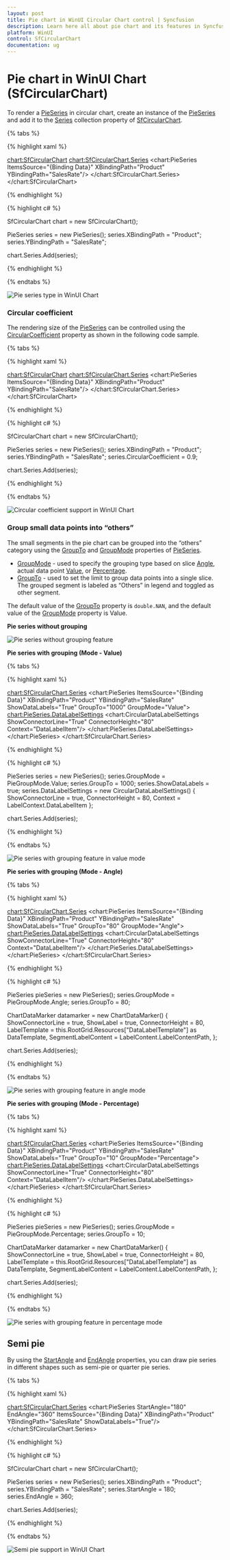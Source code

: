 ```yaml
---
layout: post
title: Pie chart in WinUI Circular Chart control | Syncfusion
description: Learn here all about pie chart and its features in Syncfusion WinUI Circular Chart(SfCircularChart) control.
platform: WinUI
control: SfCircularChart
documentation: ug
---
```


# Pie chart in WinUI Chart (SfCircularChart)

To render a [PieSeries]() in circular chart, create an instance of the [PieSeries]() and add it to the [Series]() collection property of [SfCircularChart]().

{% tabs %}

{% highlight xaml %}

<chart:SfCircularChart>
    <chart:SfCircularChart.Series>
        <chart:PieSeries ItemsSource="{Binding Data}" 
                         XBindingPath="Product" 
                         YBindingPath="SalesRate"/>
        </chart:SfCircularChart.Series>
</chart:SfCircularChart>

{% endhighlight %}

{% highlight c# %}

SfCircularChart chart = new SfCircularChart();

PieSeries series = new PieSeries();
series.XBindingPath = "Product";
series.YBindingPath = "SalesRate";

chart.Series.Add(series);

{% endhighlight %}

{% endtabs %}

![Pie series type in WinUI Chart](Series_images/pie_chart.png)

### Circular coefficient

The rendering size of the [PieSeries]() can be controlled using the [CircularCoefficient]() property as shown in the following code sample.

{% tabs %}

{% highlight xaml %}

<chart:SfCircularChart>
    <chart:SfCircularChart.Series>
        <chart:PieSeries ItemsSource="{Binding Data}" 
                         XBindingPath="Product" 
                         YBindingPath="SalesRate"/>
        </chart:SfCircularChart.Series>
</chart:SfCircularChart>

{% endhighlight %}

{% highlight c# %}

SfCircularChart chart = new SfCircularChart();

PieSeries series = new PieSeries();
series.XBindingPath = "Product";
series.YBindingPath = "SalesRate";
series.CircularCoefficient = 0.9;

chart.Series.Add(series);

{% endhighlight %}

{% endtabs %}

![Circular coefficient support in WinUI Chart](Series_images/pie_circularcoefficient.png)

### Group small data points into “others”

The small segments in the pie chart can be grouped into the “others” category using the [GroupTo]() and [GroupMode]() properties of [PieSeries]().

* [GroupMode]() - used to specify the grouping type based on slice [Angle](), actual data point [Value](), or [Percentage](). 
* [GroupTo]() - used to set the limit to group data points into a single slice. The grouped segment is labeled as “Others” in legend and toggled as other segment. 

The default value of the [GroupTo]() property is `double.NAN`, and the default value of the [GroupMode]() property is Value.

**Pie series without grouping**

![Pie series without grouping feature](Series_images/nongrouping_pie.png)

**Pie series with grouping (Mode - Value)**

{% tabs %}

{% highlight xaml %}

<chart:SfCircularChart.Series>
    <chart:PieSeries ItemsSource="{Binding Data}" 
                     XBindingPath="Product" 
                     YBindingPath="SalesRate" ShowDataLabels="True"
                     GroupTo="1000" GroupMode="Value">
        <chart:PieSeries.DataLabelSettings>
            <chart:CircularDataLabelSettings ShowConnectorLine="True"
                          ConnectorHeight="80" 
                          Context="DataLabelItem"/>
        </chart:PieSeries.DataLabelSettings>
    </chart:PieSeries>
</chart:SfCircularChart.Series>

{% endhighlight %}

{% highlight c# %}

PieSeries series = new PieSeries();
series.GroupMode = PieGroupMode.Value;
series.GroupTo = 1000;
series.ShowDataLabels = true;
series.DataLabelSettings = new CircularDataLabelSettings()
{
    ShowConnectorLine = true,
    ConnectorHeight = 80,
    Context = LabelContext.DataLabelItem
};

chart.Series.Add(series);

{% endhighlight %}

{% endtabs %}

![Pie series with grouping feature in value mode](Series_images/pie_groupmode_value.png)

**Pie series with grouping (Mode - Angle)**

{% tabs %}

{% highlight xaml %}

<chart:SfCircularChart.Series>
    <chart:PieSeries ItemsSource="{Binding Data}" 
                     XBindingPath="Product" 
                     YBindingPath="SalesRate" ShowDataLabels="True"
                     GroupTo="80" GroupMode="Angle">
        <chart:PieSeries.DataLabelSettings>
            <chart:CircularDataLabelSettings ShowConnectorLine="True"
                          ConnectorHeight="80" 
                          Context="DataLabelItem"/>
        </chart:PieSeries.DataLabelSettings>
    </chart:PieSeries>
</chart:SfCircularChart.Series>

{% endhighlight %}

{% highlight c# %}

PieSeries pieSeries = new PieSeries();
series.GroupMode = PieGroupMode.Angle;
series.GroupTo = 80;

ChartDataMarker datamarker = new ChartDataMarker()
{
        ShowConnectorLine = true,
        ShowLabel = true,
        ConnectorHeight = 80,
        LabelTemplate = this.RootGrid.Resources["DataLabelTemplate"] as DataTemplate,
        SegmentLabelContent = LabelContent.LabelContentPath,
};

chart.Series.Add(series);

{% endhighlight %}

{% endtabs %}

![Pie series with grouping feature in angle mode](Series_images/pie_groupmode_angle.png)

**Pie series with grouping (Mode - Percentage)**

{% tabs %}

{% highlight xaml %}

<chart:SfCircularChart.Series>
    <chart:PieSeries ItemsSource="{Binding Data}" 
                     XBindingPath="Product" 
                     YBindingPath="SalesRate" ShowDataLabels="True"
                     GroupTo="10" GroupMode="Percentage">
        <chart:PieSeries.DataLabelSettings>
            <chart:CircularDataLabelSettings ShowConnectorLine="True"
                          ConnectorHeight="80" 
                          Context="DataLabelItem"/>
        </chart:PieSeries.DataLabelSettings>
    </chart:PieSeries>
</chart:SfCircularChart.Series>

{% endhighlight %}

{% highlight c# %}

PieSeries pieSeries = new PieSeries();
series.GroupMode = PieGroupMode.Percentage;
series.GroupTo = 10;

ChartDataMarker datamarker = new ChartDataMarker()
{
        ShowConnectorLine = true,
        ShowLabel = true,
        ConnectorHeight = 80,
        LabelTemplate = this.RootGrid.Resources["DataLabelTemplate"] as DataTemplate,
        SegmentLabelContent = LabelContent.LabelContentPath,
};

chart.Series.Add(series);

{% endhighlight %}

{% endtabs %}

![Pie series with grouping feature in percentage mode](Series_images/pie_groupmode_value.png)

## Semi pie

By using the [StartAngle]() and [EndAngle]() properties, you can draw pie series in different shapes such as semi-pie or quarter pie series.

{% tabs %}

{% highlight xaml %}

<chart:SfCircularChart.Series>
    <chart:PieSeries StartAngle="180" EndAngle="360" ItemsSource="{Binding Data}"
                     XBindingPath="Product" 
                     YBindingPath="SalesRate" ShowDataLabels="True"/>
</chart:SfCircularChart.Series>

{% endhighlight %}

{% highlight c# %}

SfCircularChart chart = new SfCircularChart();

PieSeries series = new PieSeries();
series.XBindingPath = "Product";
series.YBindingPath = "SalesRate";
series.StartAngle = 180;
series.EndAngle = 360;

chart.Series.Add(series);

{% endhighlight %}

{% endtabs %}

![Semi pie support in WinUI Chart](Series_images/semi_pie_chart.png)
